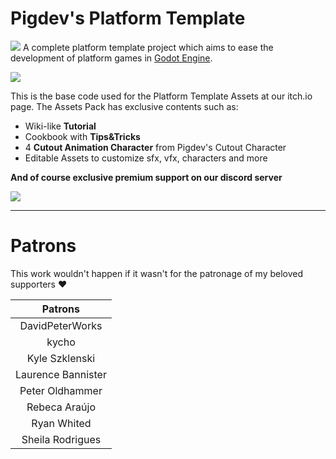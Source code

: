 # Pigdev's Platform Template

[![](https://img.itch.zone/aW1nLzEyMjYwODMucG5n/original/BoqJUa.png)](https://pigdev.itch.io/platform-template)
A complete platform template project which aims to ease the development of  platform games in [Godot Engine](https://github.com/godotengine/godot).  


  [![](https://storage.googleapis.com/docs.itch.ovh/brand/rf/assets/badges/badge_color.png)](https://pigdev.itch.io/platform-template)

This is the base code used for the Platform Template Assets at our itch.io page. The Assets Pack has exclusive contents such as:

- Wiki-like **Tutorial**
- Cookbook with **Tips&Tricks**
- 4 **Cutout Animation Character** from Pigdev's Cutout Character
- Editable Assets to customize sfx, vfx, characters and more

**And of course exclusive premium support on our discord server**

[![](https://i.imgur.com/Xd9P4oM.png)](https://discordapp.com/invite/fBhS9Zd)

---

# Patrons

This work wouldn't happen if it wasn't for the patronage of my beloved supporters :heart:

|       Patrons      	|
|:------------------:	|
|   DavidPeterWorks  	|
|        kycho       	|
|   Kyle Szklenski   	|
| Laurence Bannister 	|
|   Peter Oldhammer  	|
|    Rebeca Araújo   	|
|     Ryan Whited    	|
|  Sheila Rodrigues  	|

